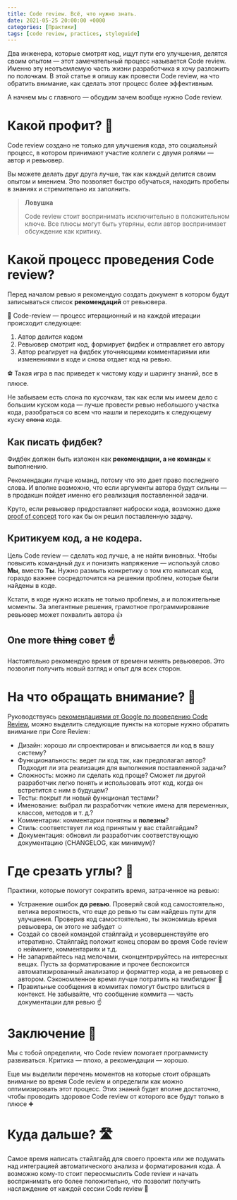 ```yaml
---
title: Code review. Всё, что нужно знать.
date: 2021-05-25 20:00:00 +0000
categories: [Практики]
tags: [code review, practices, styleguide]
---
```


Два инженера, которые смотрят код, ищут пути его улучшения, делятся своим опытом — этот замечательный процесс называется Code review. Именно эту неотъемлемую часть жизни разработчика я хочу разложить по полочкам. В этой статье я опишу как провести Code review, на что обратить внимание, как сделать этот процесс более эффективным.

А начнем мы с главного — обсудим зачем вообще нужно Code review.

# Какой профит? 🎯

Code review создано не только для улучшения кода, это социальный процесс, в котором принимают участие коллеги с двумя ролями — автор и ревьювер. 

Вы можете делать друг друга лучше, так как каждый делится своим опытом и мнением. Это позволяет быстро обучаться, находить пробелы в знаниях и стремительно их заполнить.

> **Ловушка**
>
>Code review стоит воспринимать исключительно в положительном ключе. Все плюсы могут быть утеряны, если автор воспринимает обсуждение как критику.


# Какой процесс проведения Code review?

Перед началом ревью я рекомендую создать документ в котором будут записываться список **рекомендаций** от ревьювера.

🔄 Code-review — процесс итерационный и на каждой итерации происходит следующее:

1. Автор делится кодом
2. Ревьювер смотрит код, формирует фидбек и отправляет его автору
3. Автор реагирует на фидбек уточняющими комментариями или изменениями в коде и снова отдает код на ревью.

⚽️ Такая игра в пас приведет к чистому коду и шарингу знаний, все в плюсе.

Не забываем есть слона по кусочкам, так как если мы имеем дело с большим куском кода — лучше провести ревью небольшого участка кода, разобраться со всем что нашли и  переходить к следующему куску ~~слона~~ кода.

## Как писать фидбек?

Фидбек должен быть изложен как **рекомендации, а не команды** к выполнению.

Рекомендации лучше команд, потому что это дает право последнего слова. И вполне возможно, что если аргументы автора будут сильны — в продакшн пойдет именно его реализация поставленной задачи.

Круто, если ревьювер предоставляет наброски кода, возможно даже [proof of concept](https://ru.wikipedia.org/wiki/Проверка_концепции) того как бы он решил поставленную задачу.

## Критикуем код, а не кодера.

Цель Code review — сделать код лучше, а не найти виновных. 
Чтобы повысить командный дух и понизить напряжение — используй слово **Мы**, вместо **Ты**. Нужно размыть конкретику о том кто написал код, гораздо важнее сосредоточится на решении проблем, которые были найдены в коде.

Кстати, в коде нужно искать не только проблемы, а и положительные моменты. За элегантные решения, грамотное программирование ревьювер может похвалить автора 👍

## One more ~~thing~~ совет ☝️

Настоятельно рекомендую время от времени менять ревьюверов. Это позволит получить новый взгляд и опыт для всех сторон.

# На что обращать внимание? 🧐

Руководствуясь [рекомендациями от Google по проведению Code Review](https://google.github.io/eng-practices/review/), можно выделить следующие пункты на которые нужно обратить внимание при Core Review:

- Дизайн: хорошо ли спроектирован и вписывается ли код в вашу систему?
- Функциональность: ведет ли код так, как предполагал автор? Подходит ли эта реализация для выполнения поставленной задачи?
- Сложность: можно ли сделать код проще? Сможет ли другой разработчик легко понять и использовать этот код, когда он встретится с ним в будущем?
- Тесты: покрыт ли новый функционал тестами?
- Именование: выбрал ли разработчик четкие имена для переменных, классов, методов и т. д.?
- Комментарии: комментарии понятны и **полезны**?
- Стиль: соответствует ли код принятым у вас стайлгайдам?
- Документация: обновил ли разработчик соответствующую документацию (CHANGELOG, как минимум)?

# Где срезать углы? 📐

Практики, которые помогут сократить время, затраченное на ревью:

- Устранение ошибок **до ревью**. Проверяй свой код самостоятельно, велика вероятность, что еще до ревью ты сам найдешь пути для улучшения. Проверив код самостоятельно, ты экономишь время ревьювера, он этого не забудет ☺️
- Создай со своей командой стайлгайд и усовершенствуйте его итеративно. Стайлгайд положит конец спорам во время Code review о нейминге, комментариях и т.д.
- Не запаривайтесь над мелочами, сконцентрируйтесь на интересных вещах. Пусть за форматирование и прочее беспокоится автоматизированный анализатор и форматтер кода, а не ревьювер с автором. Сэкономленное время лучше потратить на тимбилдинг 🍻
- Правильные сообщения в коммитах помогут быстро влиться в контекст. Не забывайте, что сообщение коммита — часть документации для ревью ☝️

# Заключение 🔑

Мы с тобой определили, что Code review помогает программисту развиваться. Критика — плохо, а рекомендации — хорошо. 

Еще мы выделили перечень моментов на которые стоит обращать внимание во время Code review и определили как можно оптимизировать этот процесс. Этих знаний будет вполне достаточно, чтобы проводить здоровое Code review от которого все будут только в плюсе ➕

# Куда дальше? 🛣

Самое время написать стайлгайд для своего проекта или же подумать над интеграцией автоматического анализа и форматирования кода. А возможно кому-то стоит переосмыслить Code review и начать воспринимать его более положительно, что позволит получить наслаждение от каждой сессии Code review 🤘

